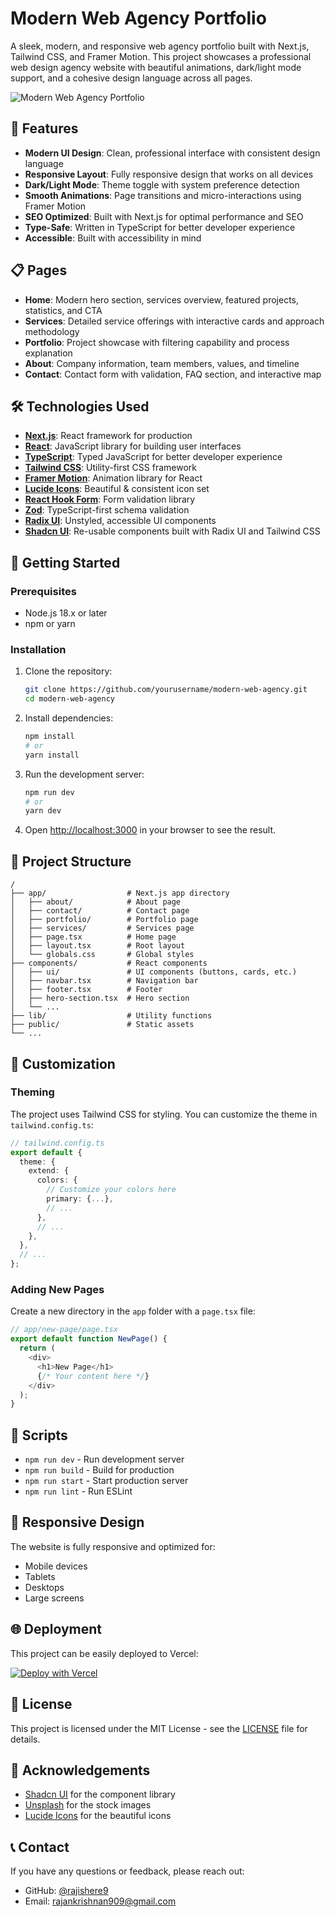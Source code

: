 # Modern Web Agency Portfolio

A sleek, modern, and responsive web agency portfolio built with Next.js, Tailwind CSS, and Framer Motion. This project showcases a professional web design agency website with beautiful animations, dark/light mode support, and a cohesive design language across all pages.

![Modern Web Agency Portfolio](https://i.imgur.com/XYZ123.png)

## 🌟 Features

- **Modern UI Design**: Clean, professional interface with consistent design language
- **Responsive Layout**: Fully responsive design that works on all devices
- **Dark/Light Mode**: Theme toggle with system preference detection
- **Smooth Animations**: Page transitions and micro-interactions using Framer Motion
- **SEO Optimized**: Built with Next.js for optimal performance and SEO
- **Type-Safe**: Written in TypeScript for better developer experience
- **Accessible**: Built with accessibility in mind

## 📋 Pages

- **Home**: Modern hero section, services overview, featured projects, statistics, and CTA
- **Services**: Detailed service offerings with interactive cards and approach methodology
- **Portfolio**: Project showcase with filtering capability and process explanation
- **About**: Company information, team members, values, and timeline
- **Contact**: Contact form with validation, FAQ section, and interactive map

## 🛠️ Technologies Used

- **[Next.js](https://nextjs.org/)**: React framework for production
- **[React](https://reactjs.org/)**: JavaScript library for building user interfaces
- **[TypeScript](https://www.typescriptlang.org/)**: Typed JavaScript for better developer experience
- **[Tailwind CSS](https://tailwindcss.com/)**: Utility-first CSS framework
- **[Framer Motion](https://www.framer.com/motion/)**: Animation library for React
- **[Lucide Icons](https://lucide.dev/)**: Beautiful & consistent icon set
- **[React Hook Form](https://react-hook-form.com/)**: Form validation library
- **[Zod](https://zod.dev/)**: TypeScript-first schema validation
- **[Radix UI](https://www.radix-ui.com/)**: Unstyled, accessible UI components
- **[Shadcn UI](https://ui.shadcn.com/)**: Re-usable components built with Radix UI and Tailwind CSS

## 🚀 Getting Started

### Prerequisites

- Node.js 18.x or later
- npm or yarn

### Installation

1. Clone the repository:
   ```bash
   git clone https://github.com/yourusername/modern-web-agency.git
   cd modern-web-agency
   ```

2. Install dependencies:
   ```bash
   npm install
   # or
   yarn install
   ```

3. Run the development server:
   ```bash
   npm run dev
   # or
   yarn dev
   ```

4. Open [http://localhost:3000](http://localhost:3000) in your browser to see the result.

## 📂 Project Structure

```
/
├── app/                  # Next.js app directory
│   ├── about/            # About page
│   ├── contact/          # Contact page
│   ├── portfolio/        # Portfolio page
│   ├── services/         # Services page
│   ├── page.tsx          # Home page
│   ├── layout.tsx        # Root layout
│   └── globals.css       # Global styles
├── components/           # React components
│   ├── ui/               # UI components (buttons, cards, etc.)
│   ├── navbar.tsx        # Navigation bar
│   ├── footer.tsx        # Footer
│   ├── hero-section.tsx  # Hero section
│   └── ...
├── lib/                  # Utility functions
├── public/               # Static assets
└── ...
```

## 🎨 Customization

### Theming

The project uses Tailwind CSS for styling. You can customize the theme in `tailwind.config.ts`:

```typescript
// tailwind.config.ts
export default {
  theme: {
    extend: {
      colors: {
        // Customize your colors here
        primary: {...},
        // ...
      },
      // ...
    },
  },
  // ...
};
```

### Adding New Pages

Create a new directory in the `app` folder with a `page.tsx` file:

```typescript
// app/new-page/page.tsx
export default function NewPage() {
  return (
    <div>
      <h1>New Page</h1>
      {/* Your content here */}
    </div>
  );
}
```

## 🔧 Scripts

- `npm run dev` - Run development server
- `npm run build` - Build for production
- `npm run start` - Start production server
- `npm run lint` - Run ESLint

## 📱 Responsive Design

The website is fully responsive and optimized for:
- Mobile devices
- Tablets
- Desktops
- Large screens

## 🌐 Deployment

This project can be easily deployed to Vercel:

[![Deploy with Vercel](https://vercel.com/button)](https://vercel.com/new/clone?repository-url=https%3A%2F%2Fgithub.com%2Fyourusername%2Fmodern-web-agency)

## 📄 License

This project is licensed under the MIT License - see the [LICENSE](LICENSE) file for details.

## 🙏 Acknowledgements

- [Shadcn UI](https://ui.shadcn.com/) for the component library
- [Unsplash](https://unsplash.com/) for the stock images
- [Lucide Icons](https://lucide.dev/) for the beautiful icons

## 📞 Contact

If you have any questions or feedback, please reach out:

- GitHub: [@rajishere9](https://github.com/rajishere9)
- Email: rajankrishnan909@gmail.com 
